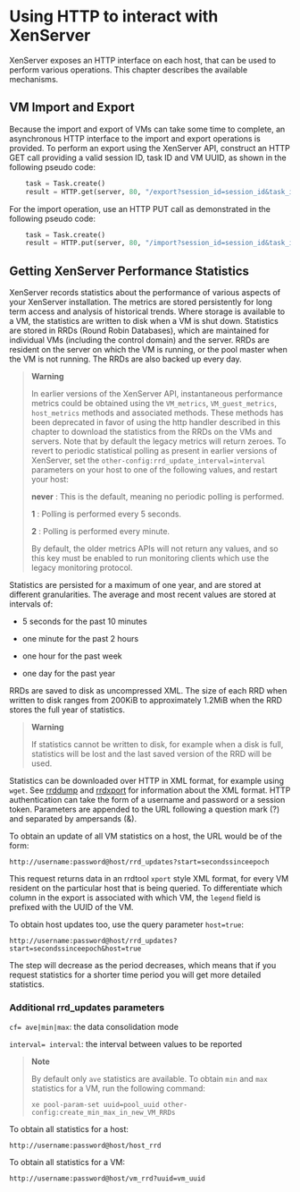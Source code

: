 # Using HTTP to interact with XenServer

XenServer exposes an HTTP interface on each host, that can be used
to perform various operations. This chapter describes the available
mechanisms.

## VM Import and Export

Because the import and export of VMs can take some time to complete, an
asynchronous HTTP interface to the import and export operations is
provided. To perform an export using the XenServer API, construct
an HTTP GET call providing a valid session ID, task ID and VM UUID, as
shown in the following pseudo code:

```python
    task = Task.create()
    result = HTTP.get(server, 80, "/export?session_id=session_id&task_id=task_id&ref=vm_uuid");
```

For the import operation, use an HTTP PUT call as demonstrated in the
following pseudo code:

```python
    task = Task.create()
    result = HTTP.put(server, 80, "/import?session_id=session_id&task_id=task_id&ref=vm_uuid");
```

## Getting XenServer Performance Statistics

XenServer records statistics about the performance of various
aspects of your XenServer installation. The metrics are stored
persistently for long term access and analysis of historical trends.
Where storage is available to a VM, the statistics are written to disk
when a VM is shut down. Statistics are stored in RRDs (Round Robin
Databases), which are maintained for individual VMs (including the
control domain) and the server. RRDs are resident on the server on which
the VM is running, or the pool master when the VM is not running. The
RRDs are also backed up every day.

> **Warning**
>
> In earlier versions of the XenServer API, instantaneous
> performance metrics could be obtained using the `VM_metrics`,
> `VM_guest_metrics`, `host_metrics` methods and associated methods.
> These methods has been deprecated in favor of using the http handler
> described in this chapter to download the statistics from the RRDs on
> the VMs and servers. Note that by default the legacy metrics will
> return zeroes. To revert to periodic statistical polling as present in
> earlier versions of XenServer, set the
> `other-config:rrd_update_interval=interval` parameters on your host to one of the following values,
> and restart your host:
>
> **never** :   This is the default, meaning no periodic polling is performed.
>
> **1** :   Polling is performed every 5 seconds.
>
> **2** :   Polling is performed every minute.
>
> By default, the older metrics APIs will not return any values, and so
> this key must be enabled to run monitoring clients which use the
> legacy monitoring protocol.

Statistics are persisted for a maximum of one year, and are stored at
different granularities. The average and most recent values are stored
at intervals of:

-  5 seconds for the past 10 minutes

-  one minute for the past 2 hours

-  one hour for the past week

-  one day for the past year

RRDs are saved to disk as uncompressed XML. The size of each RRD when
written to disk ranges from 200KiB to approximately 1.2MiB when the RRD
stores the full year of statistics.

> **Warning**
>
> If statistics cannot be written to disk, for example when a disk is
> full, statistics will be lost and the last saved version of the RRD
> will be used.

Statistics can be downloaded over HTTP in XML format, for example using
`wget`. See [rrddump](http://oss.oetiker.ch/rrdtool/doc/rrddump.en.html)
and [rrdxport](http://oss.oetiker.ch/rrdtool/doc/rrdxport.en.html) for
information about the XML format. HTTP authentication can take the form
of a username and password or a session token. Parameters are appended
to the URL following a question mark (?) and separated by ampersands
(&).

To obtain an update of all VM statistics on a host, the URL would be of
the form:

    http://username:password@host/rrd_updates?start=secondssinceepoch

This request returns data in an rrdtool `xport` style XML format, for
every VM resident on the particular host that is being queried. To
differentiate which column in the export is associated with which VM,
the `legend` field is prefixed with the UUID of the VM.

To obtain host updates too, use the query parameter `host=true`:

    http://username:password@host/rrd_updates?start=secondssinceepoch&host=true

The step will decrease as the period decreases, which means that if you
request statistics for a shorter time period you will get more detailed
statistics.

### Additional rrd\_updates parameters

`cf= ave|min|max`:   the data consolidation mode

`interval= interval`:   the interval between values to be reported

> **Note**
>
> By default only `ave` statistics are available. To obtain `min` and
> `max` statistics for a VM, run the following command:
>
>     xe pool-param-set uuid=pool_uuid other-config:create_min_max_in_new_VM_RRDs

To obtain all statistics for a host:

    http://username:password@host/host_rrd

To obtain all statistics for a VM:

    http://username:password@host/vm_rrd?uuid=vm_uuid
